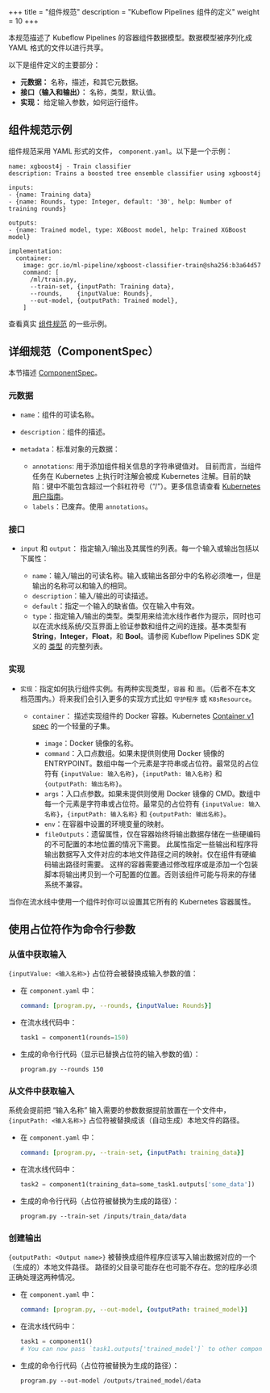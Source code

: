 +++
title = "组件规范"
description = "Kubeflow Pipelines 组件的定义"
weight = 10
+++

本规范描述了 Kubeflow Pipelines 的容器组件数据模型。数据模型被序列化成 YAML 格式的文件以进行共享。

以下是组件定义的主要部分：

* **元数据：** 名称，描述，和其它元数据。
* **接口（输入和输出）：** 名称，类型，默认值。
* **实现：** 给定输入参数，如何运行组件。

## 组件规范示例

组件规范采用 YAML 形式的文件， `component.yaml`。以下是一个示例：

```
name: xgboost4j - Train classifier
description: Trains a boosted tree ensemble classifier using xgboost4j

inputs:
- {name: Training data}
- {name: Rounds, type: Integer, default: '30', help: Number of training rounds}

outputs:
- {name: Trained model, type: XGBoost model, help: Trained XGBoost model}

implementation:
  container:
    image: gcr.io/ml-pipeline/xgboost-classifier-train@sha256:b3a64d57
    command: [
      /ml/train.py,
      --train-set, {inputPath: Training data},
      --rounds,    {inputValue: Rounds},
      --out-model, {outputPath: Trained model},
    ]
```

查看真实 [组件规范](https://github.com/kubeflow/pipelines/search?q=filename%3Acomponent.yaml&unscoped_q=filename%3Acomponent.yaml) 的一些示例。

## 详细规范（ComponentSpec）

本节描述 [ComponentSpec](https://github.com/kubeflow/pipelines/blob/master/sdk/python/kfp/components/_structures.py)。

### 元数据

* `name`：组件的可读名称。
* `description`：组件的描述。
* `metadata`：标准对象的元数据：

    * `annotations`: 用于添加组件相关信息的字符串键值对。
        目前而言，当组件任务在 Kubernetes 上执行时注解会被成 Kubernetes 注解。目前的缺陷：键中不能包含超过一个斜杠符号（“/”）。更多信息请查看 [Kubernetes 用户指南](http://kubernetes.io/docs/user-guide/annotations)。
    * `labels`：已废弃。使用 `annotations`。

### 接口

* `input` 和 `output`：
    指定输入/输出及其属性的列表。每一个输入或输出包括以下属性：

    * `name`：输入/输出的可读名称。输入或输出各部分中的名称必须唯一，但是输出的名称可以和输入的相同。 
    * `description`：输入/输出的可读描述。
    * `default`：指定一个输入的缺省值。仅在输入中有效。
    * `type`：指定输入/输出的类型。类型用来给流水线作者作为提示，同时也可以在流水线系统/交互界面上验证参数和组件之间的连接。基本类型有 **String**，**Integer**，**Float**，和 **Bool**。请参阅 Kubeflow Pipelines SDK 定义的 [类型](https://github.com/kubeflow/pipelines/blob/master/sdk/python/kfp/dsl/types.py) 的完整列表。

### 实现

* `实现`：指定如何执行组件实例。有两种实现类型，`容器` 和 `图`。（后者不在本文档范围内。）将来我们会引入更多的实现方式比如 `守护程序` 或 `K8sResource`。

    * `container`：
        描述实现组件的 Docker 容器。Kubernetes [Container v1 spec](https://kubernetes.io/docs/reference/generated/kubernetes-api/v1.12/#container-v1-core)
        的一个轻量的子集。

        * `image`：Docker 镜像的名称。
        * `command`：入口点数组。如果未提供则使用 Docker 镜像的 ENTRYPOINT。数组中每一个元素是字符串或占位符。最常见的占位符有
            `{inputValue: 输入名称}`，`{inputPath: 输入名称}` 和 `{outputPath: 输出名称}`。
        * `args`：入口点参数。如果未提供则使用 Docker 镜像的 CMD。数组中每一个元素是字符串或占位符。最常见的占位符有
            `{inputValue: 输入名称}`，`{inputPath: 输入名称}` 和 `{outputPath: 输出名称}`。
        * `env`：在容器中设置的环境变量的映射。
        * `fileOutputs`：遗留属性，仅在容器始终将输出数据存储在一些硬编码的不可配置的本地位置的情况下需要。
            此属性指定一些输出和程序将输出数据写入文件对应的本地文件路径之间的映射。仅在组件有硬编码输出路径时需要。
            这样的容器需要通过修改程序或是添加一个包装脚本将输出拷贝到一个可配置的位置。否则该组件可能与将来的存储系统不兼容。

当你在流水线中使用一个组件时你可以设置其它所有的 Kubernetes 容器属性。

## 使用占位符作为命令行参数

### 从值中获取输入

`{inputValue: <输入名称>}` 占位符会被替换成输入参数的值：

* 在 `component.yaml` 中：
  
  ```yaml
  command: [program.py, --rounds, {inputValue: Rounds}]
  ```

* 在流水线代码中：

  ```python
  task1 = component1(rounds=150)
  ```

* 生成的命令行代码（显示已替换占位符的输入参数的值）：

  ```shell
  program.py --rounds 150
  ```

### 从文件中获取输入

系统会提前把 “输入名称” 输入需要的参数数据提前放置在一个文件中，`{inputPath: <输入名称>}` 占位符被替换成该（自动生成）本地文件的路径。

* 在 `component.yaml` 中：

  ```yaml
  command: [program.py, --train-set, {inputPath: training_data}]
  ```

* 在流水线代码中：

  ```python
  task2 = component1(training_data=some_task1.outputs['some_data'])
  ```

* 生成的命令行代码（占位符被替换为生成的路径）： 

  ```shell
  program.py --train-set /inputs/train_data/data
  ```


### 创建输出

`{outputPath: <Output name>}` 被替换成组件程序应该写入输出数据对应的一个 （生成的）本地文件路径。
路径的父目录可能存在也可能不存在。您的程序必须正确处理这两种情况。

* 在 `component.yaml` 中：

  ```yaml
  command: [program.py, --out-model, {outputPath: trained_model}]
  ```

* 在流水线代码中：

  ```python
  task1 = component1()
  # You can now pass `task1.outputs['trained_model']` to other components as argument.
  ```

* 生成的命令行代码（占位符被替换为生成的路径）：

  ```shell
  program.py --out-model /outputs/trained_model/data
  ```